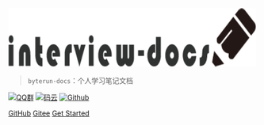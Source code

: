 

<img src="_media/docs.png"  width="500" />


> `byterun-docs`：个人学习笔记文档

[![QQ群](https://img.shields.io/badge/QQ%E7%BE%A4-924715723-yellowgreen.svg)](https://github.com/Pamgo)
[![码云](https://img.shields.io/badge/Gitee-%E7%A0%81%E4%BA%91-yellow.svg)](https://github.com/Pamgo)
[![Github](https://img.shields.io/badge/Github-Github-red.svg)](https://github.com/Pamgo)

[GitHub](https://github.com/Pamgo/byterun/tree/master)
[Gitee](https://github.com/Pamgo)
[Get Started](#简介)

